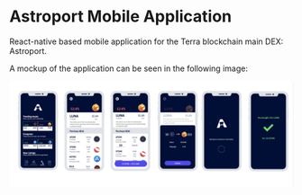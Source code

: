 # Astroport Mobile Application

React-native based mobile application for the Terra blockchain main DEX: Astroport.

A mockup of the application can be seen in the following image:

![Wireframe](assets/wireframe.png)